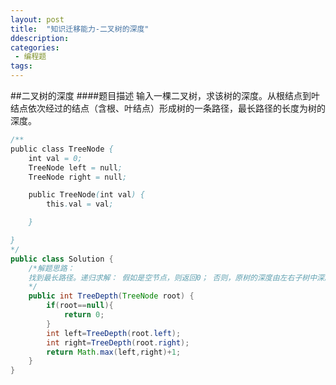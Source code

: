 ```yaml
---
layout: post
title:  "知识迁移能力-二叉树的深度"
ddescription: 
categories:
 - 编程题
tags:
---
```



##二叉树的深度
####题目描述
输入一棵二叉树，求该树的深度。从根结点到叶结点依次经过的结点（含根、叶结点）形成树的一条路径，最长路径的长度为树的深度。
```java
/**
public class TreeNode {
    int val = 0;
    TreeNode left = null;
    TreeNode right = null;

    public TreeNode(int val) {
        this.val = val;

    }

}
*/
public class Solution {
    /*解题思路：
    找到最长路径。递归求解： 假如是空节点，则返回0； 否则，原树的深度由左右子树中深度较的深度加1，为原树的深度。
    */
    public int TreeDepth(TreeNode root) {
        if(root==null){
            return 0;
        }
        int left=TreeDepth(root.left);
        int right=TreeDepth(root.right);
        return Math.max(left,right)+1;
    }
}
```
